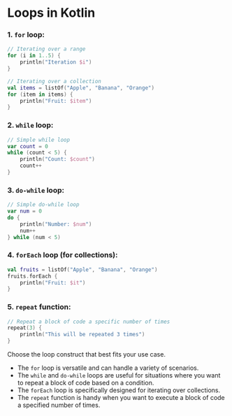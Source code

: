 # Loops in Kotlin
### 1. `for` loop:

```kotlin
// Iterating over a range
for (i in 1..5) {
    println("Iteration $i")
}

// Iterating over a collection
val items = listOf("Apple", "Banana", "Orange")
for (item in items) {
    println("Fruit: $item")
}
```

### 2. `while` loop:

```kotlin
// Simple while loop
var count = 0
while (count < 5) {
    println("Count: $count")
    count++
}
```

### 3. `do-while` loop:

```kotlin
// Simple do-while loop
var num = 0
do {
    println("Number: $num")
    num++
} while (num < 5)
```

### 4. `forEach` loop (for collections):

```kotlin
val fruits = listOf("Apple", "Banana", "Orange")
fruits.forEach {
    println("Fruit: $it")
}
```

### 5. `repeat` function:

```kotlin
// Repeat a block of code a specific number of times
repeat(3) {
    println("This will be repeated 3 times")
}
```

Choose the loop construct that best fits your use case. 
- The `for` loop is versatile and can handle a variety of scenarios. 
- The `while` and `do-while` loops are useful for situations where you want to repeat a block of code based on a condition. 
- The `forEach` loop is specifically designed for iterating over collections. 
- The `repeat` function is handy when you want to execute a block of code a specified number of times.